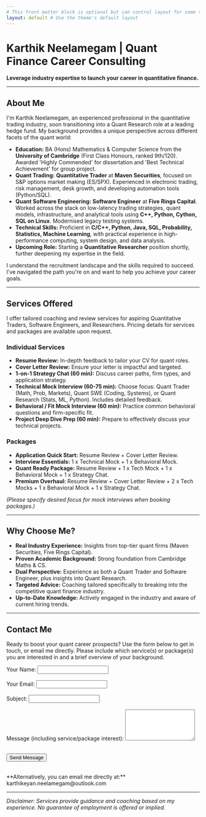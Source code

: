 ```yaml
---
# This front matter block is optional but can control layout for some themes
layout: default # Use the theme's default layout
---
```


# Karthik Neelamegam | Quant Finance Career Consulting

**Leverage industry expertise to launch your career in quantitative finance.**

---

## About Me

I'm Karthik Neelamegam, an experienced professional in the quantitative trading industry, soon transitioning into a Quant Research role at a leading hedge fund. My background provides a unique perspective across different facets of the quant world:

*   **Education:** BA (Hons) Mathematics & Computer Science from the **University of Cambridge** (First Class Honours, ranked 9th/120). Awarded 'Highly Commended' for dissertation and 'Best Technical Achievement' for group project.
*   **Quant Trading:** **Quantitative Trader** at **Maven Securities**, focused on S&P options market making (ES/SPX). Experienced in electronic trading, risk management, desk growth, and developing automation tools (Python/SQL).
*   **Quant Software Engineering:** **Software Engineer** at **Five Rings Capital**. Worked across the stack on low-latency trading strategies, quant models, infrastructure, and analytical tools using **C++, Python, Cython, SQL on Linux**. Modernised legacy testing systems.
*   **Technical Skills:** Proficient in **C/C++, Python, Java, SQL, Probability, Statistics, Machine Learning**, with practical experience in high-performance computing, system design, and data analysis.
*   **Upcoming Role:** Starting a **Quantitative Researcher** position shortly, further deepening my expertise in the field.

I understand the recruitment landscape and the skills required to succeed. I've navigated the path you're on and want to help you achieve your career goals.

---

## Services Offered

I offer tailored coaching and review services for aspiring Quantitative Traders, Software Engineers, and Researchers. Pricing details for services and packages are available upon request.

### Individual Services

*   **Resume Review:** In-depth feedback to tailor your CV for quant roles.
*   **Cover Letter Review:** Ensure your letter is impactful and targeted.
*   **1-on-1 Strategy Chat (60 min):** Discuss career paths, firm types, and application strategy.
*   **Technical Mock Interview (60-75 min):** Choose focus: Quant Trader (Math, Prob, Markets), Quant SWE (Coding, Systems), or Quant Research (Stats, ML, Python). Includes detailed feedback.
*   **Behavioral / Fit Mock Interview (60 min):** Practice common behavioral questions and firm-specific fit.
*   **Project Deep Dive Prep (60 min):** Prepare to effectively discuss your technical projects.

### Packages

*   **Application Quick Start:** Resume Review + Cover Letter Review.
*   **Interview Essentials:** 1 x Technical Mock + 1 x Behavioral Mock.
*   **Quant Ready Package:** Resume Review + 1 x Tech Mock + 1 x Behavioral Mock + 1 x Strategy Chat.
*   **Premium Overhaul:** Resume Review + Cover Letter Review + 2 x Tech Mocks + 1 x Behavioral Mock + 1 x Strategy Chat.

*(Please specify desired focus for mock interviews when booking packages.)*

---

## Why Choose Me?

*   **Real Industry Experience:** Insights from top-tier quant firms (Maven Securities, Five Rings Capital).
*   **Proven Academic Background:** Strong foundation from Cambridge Maths & CS.
*   **Dual Perspective:** Experience as both a Quant Trader and Software Engineer, plus insights into Quant Research.
*   **Targeted Advice:** Coaching tailored specifically to breaking into the competitive quant finance industry.
*   **Up-to-Date Knowledge:** Actively engaged in the industry and aware of current hiring trends.

---

## Contact Me

Ready to boost your quant career prospects? Use the form below to get in touch, or email me directly. Please include which service(s) or package(s) you are interested in and a brief overview of your background.

<!-- IMPORTANT: Replace the action URL below with your Formspree endpoint -->
<form action="https://formspree.io/f/xkgjqken" method="POST">
  <label>
    Your Name:
    <input type="text" name="name" required>
  </label>
  <br><br>
  <label>
    Your Email:
    <input type="email" name="email" required>
  </label>
  <br><br>
  <label>
    Subject:
    <input type="text" name="_subject"> <!-- Optional: lets user set email subject -->
  </label>
  <br><br>
  <label>
    Message (including service/package interest):
    <textarea name="message" rows="5" required></textarea>
  </label>
  <br><br>
  <!-- Optional: Add a hidden field for redirection after submission -->
  <!-- <input type="hidden" name="_next" value="https://your-github-username.github.io/thankyou.html"> -->
  
  <!-- Optional: honeypot field for basic spam protection -->
  <input type="text" name="_gotcha" style="display:none">

  <button type="submit">Send Message</button>
</form>

<br>
**Alternatively, you can email me directly at:** karthikeyan.neelamegam@outlook.com

---

*Disclaimer: Services provide guidance and coaching based on my experience. No guarantee of employment is offered or implied.*
